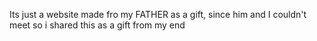 Its just a website made fro my FATHER as a gift, since him and I couldn't meet so i shared this as a gift from my end
